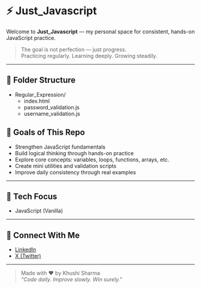 # ⚡ Just_Javascript

Welcome to **Just_Javascript** — my personal space for consistent, hands-on JavaScript practice.

> The goal is not perfection — just progress.  
> Practicing regularly. Learning deeply. Growing steadily.

---

## 📁 Folder Structure
- Regular_Expression/
  - index.html
  - password_validation.js
  - username_validation.js


## 🎯 Goals of This Repo

- Strengthen JavaScript fundamentals  
- Build logical thinking through hands-on practice  
- Explore core concepts: variables, loops, functions, arrays, etc.  
- Create mini utilities and validation scripts  
- Improve daily consistency through real examples  

---

## 🚀 Tech Focus

- JavaScript (Vanilla)  
---

## 🤝 Connect With Me

-  [LinkedIn](https://www.linkedin.com/in/khushi-techie/)  
- [X (Twitter)](https://x.com/sharma_khushi2)

---

> Made with ❤️ by Khushi Sharma  
> _"Code daily. Improve slowly. Win surely."_
